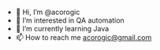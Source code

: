- 👋 Hi, I’m @acorogic
- 👀 I’m interested in QA automation 
- 🌱 I’m currently learning Java  
- 📫 How to reach me acorogic@gmail.com 

<!---
acorogic/acorogic is a ✨ special ✨ repository because its `README.md` (this file) appears on your GitHub profile.
You can click the Preview link to take a look at your changes.
--->
